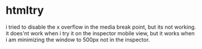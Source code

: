 # htmltry

i tried to disable the x overflow in the media break point, but its not working.
it does'nt work when i try it on the inspector mobile view, but it works when i am minimizing the window to 500px not in the inspector.
